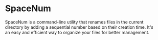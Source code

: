 # SpaceNum
SpaceNum is a command-line utility that renames files in the current directory by adding a sequential number based on their creation time. It's an easy and efficient way to organize your files for better management.
